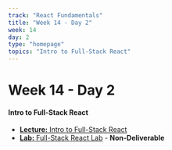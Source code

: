 ```yaml
---
track: "React Fundamentals"
title: "Week 14 - Day 2"
week: 14
day: 2
type: "homepage"
topics: "Intro to Full-Stack React"
---
```



# Week 14 - Day 2

#### Intro to Full-Stack React
- [**Lecture:** Intro to Full-Stack React](/react-fundamentals/week-14/day-2/lecture-materials/full-stack-react)
- [**Lab:** Full-Stack React Lab](/react-fundamentals/week-14/day-2/labs/full-stack-react-lab) - **Non-Deliverable**
